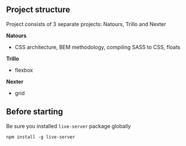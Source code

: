 ## Project structure

Project consists of 3 separate projects: Natours, Trillo and Nexter

**Natours**

- CSS architecture, BEM methodology, compiling SASS to CSS, floats

**Trillo**

- flexbox

**Nexter**

- grid

## Before starting

Be sure you installed `live-server` package globally

`npm install -g live-server`
